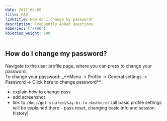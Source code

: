 ```yaml
---
date: 2017-06-05
title: FAQ
linktitle: How do I change my password?
description: Frequently Asked Questions
kbSeries: ["FFAQ"]
kbSeries_weight: 500
---
```


<h2>
  <span class="h2 underlined bold">
    How do I change my password?
  </span>
</h2>
Navigate to the user profile page, where you can press to change your password.
<br>To change your password: _**Menu -> Profile -> General settings -> Password -> Click here to change password**_

- explain how to change pass
- add screenshot
- link to `/docs/get-started/say-hi-to-dashbird/` (all basic profile settings will be explained there - pass reset, changing basic info and session history)